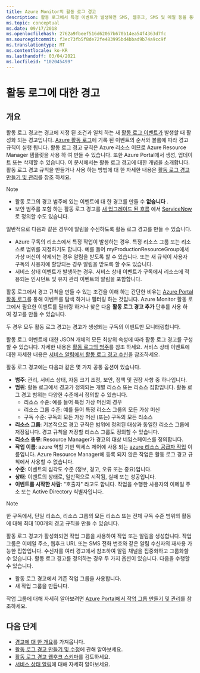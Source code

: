 ```yaml
---
title: Azure Monitor의 활동 로그 경고
description: 활동 로그에서 특정 이벤트가 발생하면 SMS, 웹후크, SMS 및 메일 등을 통해 알림을 받습니다.
ms.topic: conceptual
ms.date: 09/17/2018
ms.openlocfilehash: 2762a9fbeef516d62067b670b14ea54f4363d7fc
ms.sourcegitcommit: f3ec73fb5f8de72fe483995bd4bbad9b74a9cc9f
ms.translationtype: MT
ms.contentlocale: ko-KR
ms.lasthandoff: 03/04/2021
ms.locfileid: "102045499"
---
```

# <a name="alerts-on-activity-log"></a>활동 로그에 대한 경고

## <a name="overview"></a>개요

활동 로그 경고는 경고에 지정 된 조건과 일치 하는 새 [활동 로그 이벤트가](../essentials/activity-log-schema.md) 발생할 때 활성화 되는 경고입니다. [Azure 활동 로그](../essentials/platform-logs-overview.md)에 기록 된 이벤트의 순서와 볼륨에 따라 경고 규칙이 실행 됩니다. 활동 로그 경고 규칙은 Azure 리소스 이므로 Azure Resource Manager 템플릿을 사용 하 여 만들 수 있습니다. 또한 Azure Portal에서 생성, 업데이트 또는 삭제할 수 있습니다. 이 문서에서는 활동 로그 경고에 대한 개념을 소개합니다. 활동 로그 경고 규칙을 만들거나 사용 하는 방법에 대 한 자세한 내용은 [활동 로그 경고 만들기 및 관리](alerts-activity-log.md)를 참조 하세요.

> [!NOTE]
> * 활동 로그의 경고 범주에 있는 이벤트에 대 한 경고를 만들 수 **없습니다** .
> * 보안 범주를 포함 하는 활동 로그 경고를 [새 업그레이드 된 흐름](../../security-center/continuous-export.md?tabs=azure-portal) 에서 [ServiceNow](../../security-center/export-to-siem.md) 로 정의할 수도 있습니다.

일반적으로 다음과 같은 경우에 알림을 수신하도록 활동 로그 경고를 만들 수 있습니다.

* Azure 구독의 리소스에서 특정 작업이 발생하는 경우. 특정 리소스 그룹 또는 리소스로 범위를 지정하기도 합니다. 예를 들어 myProductionResourceGroup에서 가상 머신이 삭제되는 경우 알림을 받도록 할 수 있습니다. 또는 새 규칙이 사용자 구독의 사용자에 할당되는 경우 알림을 받도록 할 수도 있습니다.
* 서비스 상태 이벤트가 발생하는 경우. 서비스 상태 이벤트가 구독에서 리소스에 적용되는 인시던트 및 유지 관리 이벤트의 알림을 포함합니다.

활동 로그에서 경고 규칙을 만들 수 있는 조건을 이해 하는 간단한 비유는 [Azure Portal 활동 로그](../essentials/activity-log.md#view-the-activity-log)를 통해 이벤트를 탐색 하거나 필터링 하는 것입니다. Azure Monitor 활동 로그에서 필요한 이벤트를 필터링 하거나 찾은 다음 **활동 로그 경고 추가** 단추를 사용 하 여 경고를 만들 수 있습니다.

두 경우 모두 활동 로그 경고는 경고가 생성되는 구독의 이벤트만 모니터링합니다.

활동 로그 이벤트에 대한 JSON 개체의 모든 최상위 속성에 따라 활동 로그 경고를 구성할 수 있습니다. 자세한 내용은 [활동 로그의 범주](../essentials/activity-log.md#view-the-activity-log)를 참조 하세요. 서비스 상태 이벤트에 대한 자세한 내용은 [서비스 알림에서 활동 로그 경고 수신](../../service-health/alerts-activity-log-service-notifications-portal.md)을 참조하세요. 

활동 로그 경고에는 다음과 같은 몇 가지 공통 옵션이 있습니다.

- **범주**: 관리, 서비스 상태, 자동 크기 조정, 보안, 정책 및 권장 사항 중 하나입니다. 
- **범위**: 활동 로그에서 경고가 정의되는 개별 리소스 또는 리소스 집합입니다. 활동 로그 경고 범위는 다양한 수준에서 정의할 수 있습니다.
    - 리소스 수준: 예를 들어 특정 가상 머신의 경우
    - 리소스 그룹 수준: 예를 들어 특정 리소스 그룹의 모든 가상 머신
    - 구독 수준: 구독의 모든 가상 머신 (또는) 구독의 모든 리소스
- **리소스 그룹**: 기본적으로 경고 규칙은 범위에 정의된 대상과 동일한 리소스 그룹에 저장됩니다. 경고 규칙을 저장할 리소스 그룹도 정의할 수 있습니다.
- **리소스 종류**: Resource Manager가 경고의 대상 네임스페이스를 정의합니다.
- **작업 이름**: azure 역할 기반 액세스 제어에 사용 되는 [azure 리소스 공급자 작업](../../role-based-access-control/resource-provider-operations.md) 이름입니다. Azure Resource Manager에 등록 되지 않은 작업은 활동 로그 경고 규칙에서 사용할 수 없습니다.
- **수준**: 이벤트의 심각도 수준 (정보, 경고, 오류 또는 중요)입니다.
- **상태**: 이벤트의 상태로, 일반적으로 시작됨, 실패 또는 성공입니다.
- **이벤트를 시작한 사람**: "호출자" 라고도 합니다. 작업을 수행한 사용자의 이메일 주소 또는 Active Directory 식별자입니다.

> [!NOTE]
> 한 구독에서, 단일 리소스, 리소스 그룹의 모든 리소스 또는 전체 구독 수준 범위의 활동에 대해 최대 100개의 경고 규칙을 만들 수 있습니다.

활동 로그 경고가 활성화되면 작업 그룹을 사용하여 작업 또는 알림을 생성합니다. 작업 그룹은 이메일 주소, 웹후크 URL 또는 SMS 전화 번호와 같은 알림 수신자의 재사용 가능한 집합입니다. 수신자를 여러 경고에서 참조하여 알림 채널을 집중화하고 그룹화할 수 있습니다. 활동 로그 경고를 정의하는 경우 두 가지 옵션이 있습니다. 다음을 수행할 수 있습니다.

* 활동 로그 경고에서 기존 작업 그룹을 사용합니다.
* 새 작업 그룹을 만듭니다.

작업 그룹에 대해 자세히 알아보려면 [Azure Portal에서 작업 그룹 만들기 및 관리](./action-groups.md)를 참조하세요.


## <a name="next-steps"></a>다음 단계

- [경고에 대 한 개요](./alerts-overview.md)를 가져옵니다.
- [활동 로그 경고 만들기 및 수정](alerts-activity-log.md)에 관해 알아보세요.
- [활동 로그 경고 웹후크 스키마](../alerts/activity-log-alerts-webhook.md)를 검토하세요.
- [서비스 상태 알림](../../service-health/service-notifications.md)에 대해 자세히 알아보세요.